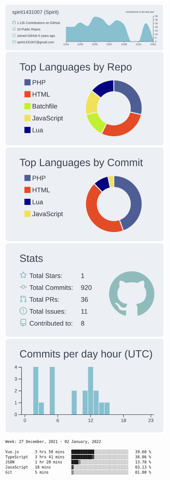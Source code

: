 [![](https://raw.githubusercontent.com/spirit1431007/spirit1431007/master/profile-summary-card-output/nord_bright/0-profile-details.svg)](https://git.io/spiritx)
[![](https://raw.githubusercontent.com/spirit1431007/spirit1431007/master/profile-summary-card-output/nord_bright/1-repos-per-language.svg)](https://git.io/spiritx) [![](https://raw.githubusercontent.com/spirit1431007/spirit1431007/master/profile-summary-card-output/nord_bright/2-most-commit-language.svg)](https://git.io/spiritx)
[![](https://raw.githubusercontent.com/spirit1431007/spirit1431007/master/profile-summary-card-output/nord_bright/3-stats.svg)](https://git.io/spiritx) [![](https://raw.githubusercontent.com/spirit1431007/spirit1431007/master/profile-summary-card-output/nord_bright/4-productive-time.svg)](https://git.io/spiritx)

<!--START_SECTION:waka-->
```text
Week: 27 December, 2021 - 02 January, 2022

Vue.js       3 hrs 50 mins   ██████████░░░░░░░░░░░░░░░   39.60 % 
TypeScript   3 hrs 41 mins   █████████▓░░░░░░░░░░░░░░░   38.06 % 
JSON         1 hr 20 mins    ███▒░░░░░░░░░░░░░░░░░░░░░   13.78 % 
JavaScript   18 mins         ▓░░░░░░░░░░░░░░░░░░░░░░░░   03.13 % 
Git          5 mins          ▒░░░░░░░░░░░░░░░░░░░░░░░░   01.00 % 
```
<!--END_SECTION:waka-->

